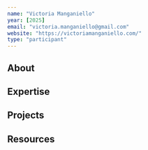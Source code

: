 ```yaml
---
name: "Victoria Manganiello"
year: [2025]
email: "victoria.manganiello@gmail.com"
website: "https://victoriamanganiello.com/"
type: "participant"
---
```


## About 

## Expertise

## Projects

## Resources 
